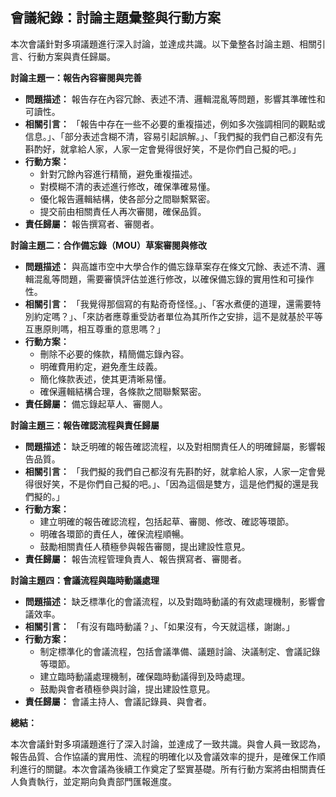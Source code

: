 ## 會議紀錄：討論主題彙整與行動方案

本次會議針對多項議題進行深入討論，並達成共識。以下彙整各討論主題、相關引言、行動方案與責任歸屬。

**討論主題一：報告內容審閱與完善**

* **問題描述：** 報告存在內容冗餘、表述不清、邏輯混亂等問題，影響其準確性和可讀性。
* **相關引言：** 「報告中存在一些不必要的重複描述，例如多次強調相同的觀點或信息。」、「部分表述含糊不清，容易引起誤解。」、「我們擬的我們自己都沒有先斟酌好，就拿給人家，人家一定會覺得很好笑，不是你們自己擬的吧。」
* **行動方案：**
    * 針對冗餘內容進行精簡，避免重複描述。
    * 對模糊不清的表述進行修改，確保準確易懂。
    * 優化報告邏輯結構，使各部分之間聯繫緊密。
    * 提交前由相關責任人再次審閱，確保品質。
* **責任歸屬：** 報告撰寫者、審閱者。

**討論主題二：合作備忘錄（MOU）草案審閱與修改**

* **問題描述：** 與高雄市空中大學合作的備忘錄草案存在條文冗餘、表述不清、邏輯混亂等問題，需要審慎評估並進行修改，以確保備忘錄的實用性和可操作性。
* **相關引言：** 「我覺得那個寫的有點奇奇怪怪。」、「客水煮便的道理，還需要特別約定嗎？」、「來訪者應尊重受訪者單位為其所作之安排，這不是就基於平等互惠原則嗎，相互尊重的意思嗎？」
* **行動方案：**
    * 刪除不必要的條款，精簡備忘錄內容。
    * 明確費用約定，避免產生歧義。
    * 簡化條款表述，使其更清晰易懂。
    * 確保邏輯結構合理，各條款之間聯繫緊密。
* **責任歸屬：** 備忘錄起草人、審閱人。

**討論主題三：報告確認流程與責任歸屬**

* **問題描述：** 缺乏明確的報告確認流程，以及對相關責任人的明確歸屬，影響報告品質。
* **相關引言：** 「我們擬的我們自己都沒有先斟酌好，就拿給人家，人家一定會覺得很好笑，不是你們自己擬的吧。」、「因為這個是雙方，這是他們擬的還是我們擬的。」
* **行動方案：**
    * 建立明確的報告確認流程，包括起草、審閱、修改、確認等環節。
    * 明確各環節的責任人，確保流程順暢。
    * 鼓勵相關責任人積極參與報告審閱，提出建設性意見。
* **責任歸屬：** 報告流程管理負責人、報告撰寫者、審閱者。

**討論主題四：會議流程與臨時動議處理**

* **問題描述：** 缺乏標準化的會議流程，以及對臨時動議的有效處理機制，影響會議效率。
* **相關引言：** 「有沒有臨時動議？」、「如果沒有，今天就這樣，謝謝。」
* **行動方案：**
    * 制定標準化的會議流程，包括會議準備、議題討論、決議制定、會議記錄等環節。
    * 建立臨時動議處理機制，確保臨時動議得到及時處理。
    * 鼓勵與會者積極參與討論，提出建設性意見。
* **責任歸屬：** 會議主持人、會議記錄員、與會者。

**總結：**

本次會議針對多項議題進行了深入討論，並達成了一致共識。與會人員一致認為，報告品質、合作協議的實用性、流程的明確化以及會議效率的提升，是確保工作順利進行的關鍵。本次會議為後續工作奠定了堅實基礎。所有行動方案將由相關責任人負責執行，並定期向負責部門匯報進度。